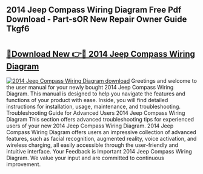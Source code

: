 ## 2014 Jeep Compass Wiring Diagram Free Pdf Download - Part-sOR New Repair Owner Guide Tkgf6

# <h2><a href="http://dflvq92.blite.top/?on=2014+Jeep+Compass+Wiring+Diagram">🔗Download New 👉🔴 2014 Jeep Compass Wiring Diagram</a></h2>

[![2014 Jeep Compass Wiring Diagram download](https://i.imgur.com/lujVjoI.png)](http://dflvq92.blite.top/?on=2014+Jeep+Compass+Wiring+Diagram)
Greetings and welcome to the user manual for your newly bought 2014 Jeep Compass Wiring Diagram. This manual is designed to help you navigate the features and functions of your product with ease. Inside, you will find detailed instructions for installation, usage, maintenance, and troubleshooting. Troubleshooting Guide for Advanced Users 2014 Jeep Compass Wiring Diagram This section offers advanced troubleshooting tips for experienced users of your new 2014 Jeep Compass Wiring Diagram. 2014 Jeep Compass Wiring Diagram offers users an impressive collection of advanced features, such as facial recognition, augmented reality, voice activation, and wireless charging, all easily accessible through the user-friendly and intuitive interface. Your Feedback is Important 2014 Jeep Compass Wiring Diagram. We value your input and are committed to continuous improvement.
